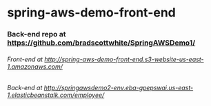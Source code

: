 # spring-aws-demo-front-end
### Back-end repo at https://github.com/bradscottwhite/SpringAWSDemo1/
###### Front-end at http://spring-aws-demo-front-end.s3-website-us-east-1.amazonaws.com/
###### Back-end at http://springawsdemo2-env.eba-gpepswai.us-east-1.elasticbeanstalk.com/employee/
